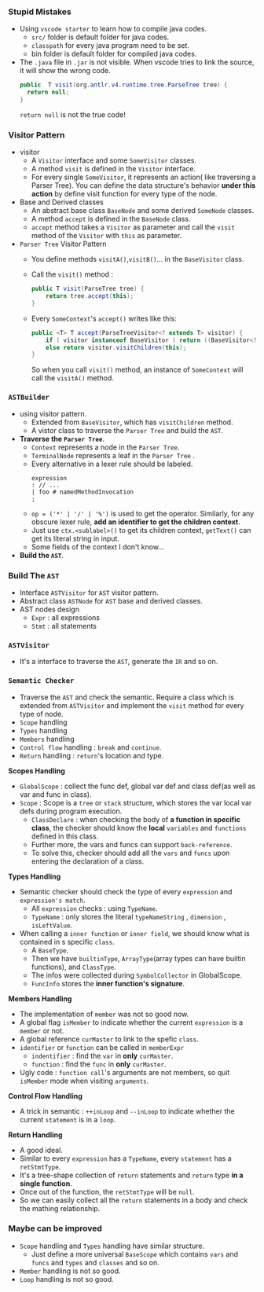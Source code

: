 ### **Stupid Mistakes**

- Using `vscode starter` to learn how to compile java codes.
    - `src/` folder is default folder for java codes.
    - `classpath` for every java program need to be set.
    - bin folder is default folder for compiled java codes.
- The `.java` file in `.jar` is not visible. When vscode tries to link the source, it will show the wrong code.
  ```java
  public  T visit(org.antlr.v4.runtime.tree.ParseTree tree) {
    return null;
  }
  ```
  `return null` is not the true code!
### Visitor Pattern

- visitor 
  - A `Visitor` interface and some `SomeVisitor` classes.
  - A method `visit` is defined in the `Visitor` interface.
  - For every single `SomeVisitor`, it represents an action( like traversing a Parser Tree). You can define the data structure's behavior **under this action** by define visit function for every type of the node.
- Base and Derived classes
  - An abstract base class `BaseNode` and some derived `SomeNode` classes.
  - A method `accept` is defined in the `BaseNode` class.
  - `accept` method takes a `Visitor` as parameter and call the `visit` method of the `Visitor` with `this` as parameter.
- `Parser Tree` Visitor Pattern
  - You define methods `visitA()`,`visitB()`... in the `BaseVisitor` class.
  - Call the `visit()` method : 
  
    ```java
    public T visit(ParseTree tree) {
        return tree.accept(this);
    }
    ```
  - Every `SomeContext`'s `accept()` writes like this:
  
    ```java
    public <T> T accept(ParseTreeVisitor<? extends T> visitor) {
        if ( visitor instanceof BaseVisitor ) return ((BaseVisitor<? extends T>)visitor).visitA(this);
        else return visitor.visitChildren(this);
    }
    ```
    So when you call `visit()` method, an instance of `SomeContext` will call the `visitA()` method.


### `ASTBuilder`

- using visitor pattern.
  - Extended from `BaseVisitor`, which has `visitChildren` method.
  - A vistor class to traverse the `Parser Tree` and build the `AST`.
- **Traverse the `Parser Tree`**.
  - `Context` represents a node in the `Parser Tree`.
  - `TerminalNode` represents a leaf in the `Parser Tree` .
  - Every alternative in a lexer rule should be labeled.
    ```g4
    expression
    : // ...
    | foo # namedMethodInvocation
    ;
    ```
  - `op = ('*' | '/' | '%')` is used to get the operator. Similarly, for any obscure lexer rule, **add an identifier to get the children context**.
  - Just use `ctx.<sublabel>()` to get its children context, `getText()` can get its literal string in input.
  - Some fields of the context I don't know...
- **Build the `AST`**.

### **Build The `AST`**
- Interface `ASTVisitor` for `AST` visitor pattern.
- Abstract class `ASTNode` for `AST` base and derived classes.
- AST nodes design
  - `Expr` : all expressions
  - `Stmt` : all statements

### `ASTVisitor`
- It's a interface to traverse the `AST`, generate the `IR` and so on.

### `Semantic Checker`

- Traverse the `AST` and check the semantic. Require a class which is extended from `ASTVisitor` and implement the `visit` method for every type of node.
- `Scope` handling
- `Types` handling
- `Members` handling
- `Control flow` handling : `break` and `continue`.
- `Return` handling : `return`'s location and type.

**Scopes Handling**
- `GlobalScope` : collect the func def, global var def and class def(as well as var and func in class).
- `Scope` : Scope is a `tree` or `stack` structure, which stores the var local var defs during program execution.
  - `ClassDeclare` : when checking the body of **a function in specific class**, the checker should know the **local** `variables` and `functions` defined in this class. 
  - Further more, the vars and funcs can support `back-reference`.
  - To solve this, checker should add all the `vars` and `funcs` upon entering the declaration of a class.

**Types Handling**
- Semantic checker should check the type of every `expression` and `expression's match`.
  - All `expression` checks : using `TypeName`.
  - `TypeName` : only stores the literal `typeNameString` , `dimension` , `isLeftValue`.
- When calling a `inner function` or `inner field`, we should know what is contained in s specific `class`.
  - A `BaseType`.
  - Then we have `builtinType`, `ArrayType`(array types can have builtin functions), and `ClassType`.
  - The infos were collected during `SymbolCollector` in GlobalScope.
  - `FuncInfo` stores the **inner function's signature**.

**Members Handling**
- The implementation of `member` was not so good now.
- A global flag `isMember` to indicate whether the current `expression` is a `member` or not.
- A global reference `curMaster` to link to the spefic `class`.
- `identifier` or `function` can be called in `memberExpr`
  - `indentifier` : find the `var` in **only** `curMaster`.
  - `function` : find the `func` in **only** `curMaster`.
- Ugly code : `function call`'s arguments are not members, so quit `isMember` mode when visiting `arguments`.

**Control Flow Handling**
- A trick in semantic : `++inLoop` and `--inLoop` to indicate whether the current `statement` is in a `loop`.

**Return Handling**
- A good ideal.
- Similar to every `expression` has a `TypeName`, every `statement` has a `retStmtType`.
- It's a tree-shape collection of `return` statements and `return` type **in a single function**.
- Once out of the function, the `retStmtType` will be `null`.
- So we can easily collect all the `return` statements in a body and check the mathing relationship.

### Maybe can be improved
- `Scope` handling and `Types` handling have similar structure.
  - Just define a more universal `BaseScope` which contains `vars` and `funcs` and `types` and `classes` and so on.
- `Member` handling is not so good.
- `Loop` handling is not so good.